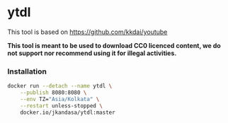 # ytdl
This tool is based on https://github.com/kkdai/youtube

**This tool is meant to be used to download CC0 licenced content, we do not support nor recommend using it for illegal activities.**

### Installation
```bash
docker run --detach --name ytdl \
    --publish 8080:8080 \
    --env TZ="Asia/Kolkata" \
    --restart unless-stopped \
    docker.io/jkandasa/ytdl:master
```